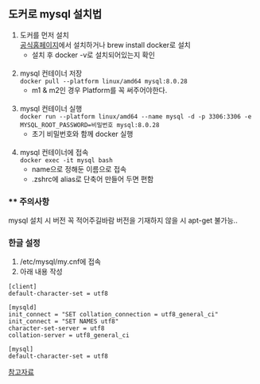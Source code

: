 ## 도커로 mysql 설치법

1. 도커를 먼저 설치    
   [공식홈페이지](https://docs.docker.com/desktop/install/mac-install/)에서 설치하거나 brew install docker로 설치
   - 설치 후 docker -v로 설치되어있는지 확인
     <br><br>
2. mysql 컨테이너 저장   
    ```docker pull --platform linux/amd64 mysql:8.0.28```
    - m1 & m2인 경우 Platform를 꼭 써주어야한다.
      <br><br>
3. mysql 컨테이너 실행    
    ```docker run --platform linux/amd64 --name mysql -d -p 3306:3306 -e MYSQL_ROOT_PASSWORD=비밀번호 mysql:8.0.28```
    - 초기 비밀번호와 함께 docker 실행
<br><br>
4. mysql 컨테이너에 접속   
   ```docker exec -it mysql bash```
    - name으로 정해둔 이름으로 접속
    - .zshrc에 alias로 단축어 만들어 두면 편함

### ** 주의사항
   mysql 설치 시 버전 꼭 적어주길바람
   버전을 기재하지 않을 시 apt-get 불가능.. 
   

### 한글 설정

1. /etc/mysql/my.cnf에 접속
2. 아래 내용 작성
```
[client]
default-character-set = utf8

[mysqld]
init_connect = "SET collation_connection = utf8_general_ci"
init_connect = "SET NAMES utf8"
character-set-server = utf8
collation-server = utf8_general_ci

[mysql]
default-character-set = utf8
```


[참고자료](https://goateedev.tistory.com/304)